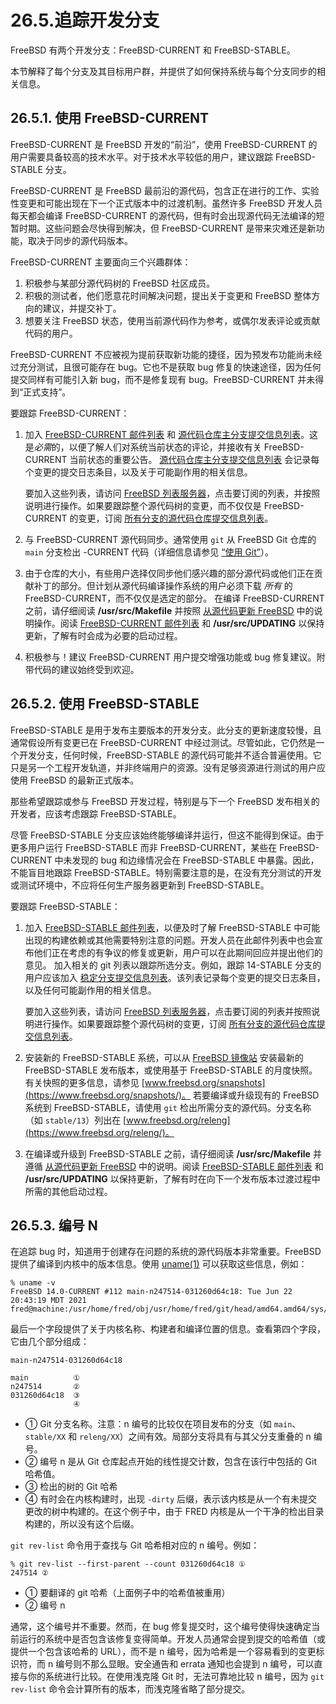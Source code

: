 # 26.5.追踪开发分支

FreeBSD 有两个开发分支：FreeBSD-CURRENT 和 FreeBSD-STABLE。

本节解释了每个分支及其目标用户群，并提供了如何保持系统与每个分支同步的相关信息。

## 26.5.1. 使用 FreeBSD-CURRENT

FreeBSD-CURRENT 是 FreeBSD 开发的“前沿”，使用 FreeBSD-CURRENT 的用户需要具备较高的技术水平。对于技术水平较低的用户，建议跟踪 FreeBSD-STABLE 分支。

FreeBSD-CURRENT 是 FreeBSD 最前沿的源代码，包含正在进行的工作、实验性变更和可能出现在下一个正式版本中的过渡机制。虽然许多 FreeBSD 开发人员每天都会编译 FreeBSD-CURRENT 的源代码，但有时会出现源代码无法编译的短暂时期。这些问题会尽快得到解决，但 FreeBSD-CURRENT 是带来灾难还是新功能，取决于同步的源代码版本。

FreeBSD-CURRENT 主要面向三个兴趣群体：

1. 积极参与某部分源代码树的 FreeBSD 社区成员。
2. 积极的测试者，他们愿意花时间解决问题，提出关于变更和 FreeBSD 整体方向的建议，并提交补丁。
3. 想要关注 FreeBSD 状态，使用当前源代码作为参考，或偶尔发表评论或贡献代码的用户。

FreeBSD-CURRENT 不应被视为提前获取新功能的捷径，因为预发布功能尚未经过充分测试，且很可能存在 bug。它也不是获取 bug 修复的快速途径，因为任何提交同样有可能引入新 bug，而不是修复现有 bug。FreeBSD-CURRENT 并未得到“正式支持”。

要跟踪 FreeBSD-CURRENT：

1. 加入 [FreeBSD-CURRENT 邮件列表](https://lists.freebsd.org/subscription/freebsd-current) 和 [源代码仓库主分支提交信息列表](https://lists.freebsd.org/subscription/dev-commits-src-main)。这是*必需*的，以便了解人们对系统当前状态的评论，并接收有关 FreeBSD-CURRENT 当前状态的重要公告。
   [源代码仓库主分支提交信息列表](https://lists.freebsd.org/subscription/dev-commits-src-main) 会记录每个变更的提交日志条目，以及关于可能副作用的相关信息。

   要加入这些列表，请访问 [FreeBSD 列表服务器](https://lists.freebsd.org/)，点击要订阅的列表，并按照说明进行操作。如果要跟踪整个源代码树的变更，而不仅仅是 FreeBSD-CURRENT 的变更，订阅 [所有分支的源代码仓库提交信息列表](https://lists.freebsd.org/subscription/dev-commits-src-all)。
2. 与 FreeBSD-CURRENT 源代码同步。通常使用 `git` 从 FreeBSD Git 仓库的 `main` 分支检出 -CURRENT 代码（详细信息请参见 [“使用 Git”](https://docs.freebsd.org/en/books/handbook/mirrors/#git)）。
3. 由于仓库的大小，有些用户选择仅同步他们感兴趣的部分源代码或他们正在贡献补丁的部分。但计划从源代码编译操作系统的用户必须下载 *所有* 的 FreeBSD-CURRENT，而不仅仅是选定的部分。
   在编译 FreeBSD-CURRENT 之前，请仔细阅读 **/usr/src/Makefile** 并按照 [从源代码更新 FreeBSD](https://docs.freebsd.org/en/books/handbook/cutting-edge/#makeworld) 中的说明操作。阅读 [FreeBSD-CURRENT 邮件列表](https://lists.freebsd.org/subscription/freebsd-current) 和 **/usr/src/UPDATING** 以保持更新，了解有时会成为必要的启动过程。
4. 积极参与！建议 FreeBSD-CURRENT 用户提交增强功能或 bug 修复建议。附带代码的建议始终受到欢迎。

## 26.5.2. 使用 FreeBSD-STABLE

FreeBSD-STABLE 是用于发布主要版本的开发分支。此分支的更新速度较慢，且通常假设所有变更已在 FreeBSD-CURRENT 中经过测试。尽管如此，它仍然是一个开发分支，任何时候，FreeBSD-STABLE 的源代码可能并不适合普遍使用。它只是另一个工程开发轨道，并非终端用户的资源。没有足够资源进行测试的用户应使用 FreeBSD 的最新正式版本。

那些希望跟踪或参与 FreeBSD 开发过程，特别是与下一个 FreeBSD 发布相关的开发者，应该考虑跟踪 FreeBSD-STABLE。

尽管 FreeBSD-STABLE 分支应该始终能够编译并运行，但这不能得到保证。由于更多用户运行 FreeBSD-STABLE 而非 FreeBSD-CURRENT，某些在 FreeBSD-CURRENT 中未发现的 bug 和边缘情况会在 FreeBSD-STABLE 中暴露。因此，不能盲目地跟踪 FreeBSD-STABLE。特别需要注意的是，在没有充分测试的开发或测试环境中，不应将任何生产服务器更新到 FreeBSD-STABLE。

要跟踪 FreeBSD-STABLE：

1. 加入 [FreeBSD-STABLE 邮件列表](https://lists.freebsd.org/subscription/freebsd-stable)，以便及时了解 FreeBSD-STABLE 中可能出现的构建依赖或其他需要特别注意的问题。开发人员在此邮件列表中也会宣布他们正在考虑的有争议的修复或更新，用户可以在此期间回应并提出他们的意见。
   加入相关的 git 列表以跟踪所选分支。例如，跟踪 14-STABLE 分支的用户应该加入 [稳定分支提交信息列表](https://lists.freebsd.org/subscription/dev-commits-src-branches)。该列表记录每个变更的提交日志条目，以及任何可能副作用的相关信息。

   要加入这些列表，请访问 [FreeBSD 列表服务器](https://lists.freebsd.org/)，点击要订阅的列表并按照说明进行操作。如果要跟踪整个源代码树的变更，订阅 [所有分支的源代码仓库提交信息列表](https://lists.freebsd.org/subscription/dev-commits-src-all)。
2. 安装新的 FreeBSD-STABLE 系统，可以从 [FreeBSD 镜像站](https://docs.freebsd.org/en/books/handbook/mirrors/#mirrors) 安装最新的 FreeBSD-STABLE 发布版本，或使用基于 FreeBSD-STABLE 的月度快照。有关快照的更多信息，请参见 [www.freebsd.org/snapshots](https://www.freebsd.org/snapshots/)。
   若要编译或升级现有的 FreeBSD 系统到 FreeBSD-STABLE，请使用 `git` 检出所需分支的源代码。分支名称（如 `stable/13`）列出在 [www.freebsd.org/releng](https://www.freebsd.org/releng/)。
3. 在编译或升级到 FreeBSD-STABLE 之前，请仔细阅读 **/usr/src/Makefile** 并遵循 [从源代码更新 FreeBSD](https://docs.freebsd.org/en/books/handbook/cutting-edge/#makeworld) 中的说明。阅读 [FreeBSD-STABLE 邮件列表](https://lists.freebsd.org/subscription/freebsd-stable) 和 **/usr/src/UPDATING** 以保持更新，了解有时在向下一个发布版本过渡过程中所需的其他启动过程。

## 26.5.3. 编号 N

在追踪 bug 时，知道用于创建存在问题的系统的源代码版本非常重要。FreeBSD 提供了编译到内核中的版本信息。使用 [uname(1)](https://man.freebsd.org/cgi/man.cgi?query=uname&sektion=1&format=html) 可以获取这些信息，例如：

```
% uname -v
FreeBSD 14.0-CURRENT #112 main-n247514-031260d64c18: Tue Jun 22 20:43:19 MDT 2021     fred@machine:/usr/home/fred/obj/usr/home/fred/git/head/amd64.amd64/sys/FRED
```

最后一个字段提供了关于内核名称、构建者和编译位置的信息。查看第四个字段，它由几个部分组成：

```
main-n247514-031260d64c18

main	      ①	
n247514	      ②	
031260d64c18  ③
              ④
```

- ① Git 分支名称。注意：n 编号的比较仅在项目发布的分支（如 `main`、`stable/XX` 和 `releng/XX`）之间有效。局部分支将具有与其父分支重叠的 n 编号。
- ② 编号 n 是从 Git 仓库起点开始的线性提交计数，包含在该行中包括的 Git 哈希值。
- ③ 检出的树的 Git 哈希
- ④ 有时会在内核构建时，出现 `-dirty` 后缀，表示该内核是从一个有未提交更改的树中构建的。在这个例子中，由于 FRED 内核是从一个干净的检出目录构建的，所以没有这个后缀。

`git rev-list` 命令用于查找与 Git 哈希相对应的 n 编号。例如：

```
% git rev-list --first-parent --count 031260d64c18 ①
247514 ②
```

- ① 要翻译的 git 哈希（上面例子中的哈希值被重用）
- ② 编号 n

通常，这个编号并不重要。然而，在 bug 修复提交时，这个编号使得快速确定当前运行的系统中是否包含该修复变得简单。开发人员通常会提到提交的哈希值（或提供一个包含该哈希的 URL），而不是 n 编号，因为哈希是一个容易看到的变更标识符，而 n 编号则不那么显眼。安全通告和 errata 通知也会提到 n 编号，可以直接与你的系统进行比较。在使用浅克隆 Git 时，无法可靠地比较 n 编号，因为 `git rev-list` 命令会计算所有的版本，而浅克隆省略了部分提交。
